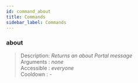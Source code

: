 ```yaml
---
id: command_about
title: Commands
sidebar_label: Commands
---
```


### about            

> Description: _Returns an about Portal message_<br>
> Arguments  : _none_<br>
> Accessible : _everyone_<br>
> Cooldown   : _-_<br>